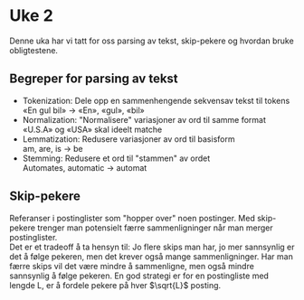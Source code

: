 # Uke 2
Denne uka har vi tatt for oss parsing av tekst, skip-pekere og hvordan bruke obligtestene.
## Begreper for parsing av tekst
- Tokenization: Dele opp en sammenhengende sekvensav tekst til tokens  
«En gul bil» → «En», «gul», «bil»
- Normalization: "Normalisere" variasjoner av ord til samme format  
«U.S.A» og «USA» skal ideelt matche
- Lemmatization: Redusere variasjoner av ord til basisform  
am, are, is → be
- Stemming: Redusere et ord til "stammen" av ordet  
Automates, automatic  → automat

## Skip-pekere
Referanser i postinglister som "hopper over" noen postinger. Med skip-pekere trenger man potensielt færre sammenligninger når man merger postinglister.  
Det er et tradeoff å ta hensyn til: Jo flere skips man har, jo mer sannsynlig er det å følge pekeren, men det krever også mange sammenligninger. Har man færre skips vil det være mindre å sammenligne, men også mindre sannsynlig å følge pekeren.  En god strategi er for en postingliste med lengde L, er å fordele pekere på hver $\sqrt{L}$ posting.

